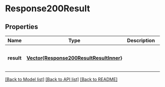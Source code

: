 # Response200Result


## Properties
Name | Type | Description | Notes
------------ | ------------- | ------------- | -------------
**result** | [**Vector{Response200ResultResultInner}**](Response200ResultResultInner.md) |  | [optional] [default to nothing]


[[Back to Model list]](../README.md#models) [[Back to API list]](../README.md#api-endpoints) [[Back to README]](../README.md)


